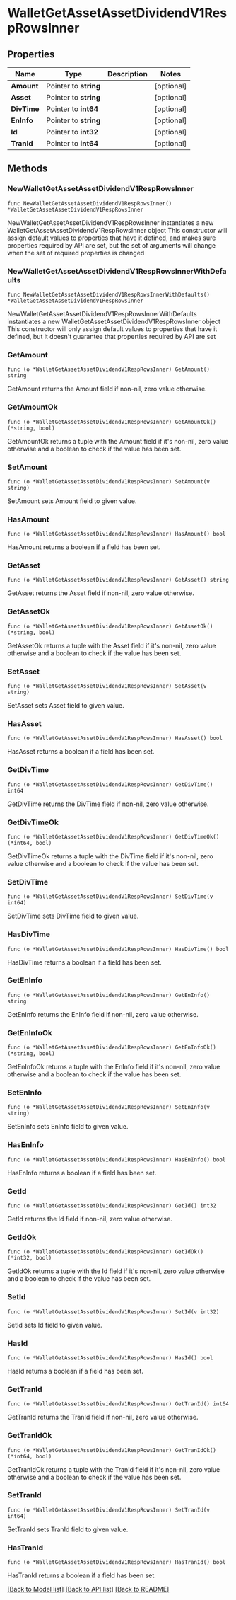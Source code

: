 # WalletGetAssetAssetDividendV1RespRowsInner

## Properties

Name | Type | Description | Notes
------------ | ------------- | ------------- | -------------
**Amount** | Pointer to **string** |  | [optional] 
**Asset** | Pointer to **string** |  | [optional] 
**DivTime** | Pointer to **int64** |  | [optional] 
**EnInfo** | Pointer to **string** |  | [optional] 
**Id** | Pointer to **int32** |  | [optional] 
**TranId** | Pointer to **int64** |  | [optional] 

## Methods

### NewWalletGetAssetAssetDividendV1RespRowsInner

`func NewWalletGetAssetAssetDividendV1RespRowsInner() *WalletGetAssetAssetDividendV1RespRowsInner`

NewWalletGetAssetAssetDividendV1RespRowsInner instantiates a new WalletGetAssetAssetDividendV1RespRowsInner object
This constructor will assign default values to properties that have it defined,
and makes sure properties required by API are set, but the set of arguments
will change when the set of required properties is changed

### NewWalletGetAssetAssetDividendV1RespRowsInnerWithDefaults

`func NewWalletGetAssetAssetDividendV1RespRowsInnerWithDefaults() *WalletGetAssetAssetDividendV1RespRowsInner`

NewWalletGetAssetAssetDividendV1RespRowsInnerWithDefaults instantiates a new WalletGetAssetAssetDividendV1RespRowsInner object
This constructor will only assign default values to properties that have it defined,
but it doesn't guarantee that properties required by API are set

### GetAmount

`func (o *WalletGetAssetAssetDividendV1RespRowsInner) GetAmount() string`

GetAmount returns the Amount field if non-nil, zero value otherwise.

### GetAmountOk

`func (o *WalletGetAssetAssetDividendV1RespRowsInner) GetAmountOk() (*string, bool)`

GetAmountOk returns a tuple with the Amount field if it's non-nil, zero value otherwise
and a boolean to check if the value has been set.

### SetAmount

`func (o *WalletGetAssetAssetDividendV1RespRowsInner) SetAmount(v string)`

SetAmount sets Amount field to given value.

### HasAmount

`func (o *WalletGetAssetAssetDividendV1RespRowsInner) HasAmount() bool`

HasAmount returns a boolean if a field has been set.

### GetAsset

`func (o *WalletGetAssetAssetDividendV1RespRowsInner) GetAsset() string`

GetAsset returns the Asset field if non-nil, zero value otherwise.

### GetAssetOk

`func (o *WalletGetAssetAssetDividendV1RespRowsInner) GetAssetOk() (*string, bool)`

GetAssetOk returns a tuple with the Asset field if it's non-nil, zero value otherwise
and a boolean to check if the value has been set.

### SetAsset

`func (o *WalletGetAssetAssetDividendV1RespRowsInner) SetAsset(v string)`

SetAsset sets Asset field to given value.

### HasAsset

`func (o *WalletGetAssetAssetDividendV1RespRowsInner) HasAsset() bool`

HasAsset returns a boolean if a field has been set.

### GetDivTime

`func (o *WalletGetAssetAssetDividendV1RespRowsInner) GetDivTime() int64`

GetDivTime returns the DivTime field if non-nil, zero value otherwise.

### GetDivTimeOk

`func (o *WalletGetAssetAssetDividendV1RespRowsInner) GetDivTimeOk() (*int64, bool)`

GetDivTimeOk returns a tuple with the DivTime field if it's non-nil, zero value otherwise
and a boolean to check if the value has been set.

### SetDivTime

`func (o *WalletGetAssetAssetDividendV1RespRowsInner) SetDivTime(v int64)`

SetDivTime sets DivTime field to given value.

### HasDivTime

`func (o *WalletGetAssetAssetDividendV1RespRowsInner) HasDivTime() bool`

HasDivTime returns a boolean if a field has been set.

### GetEnInfo

`func (o *WalletGetAssetAssetDividendV1RespRowsInner) GetEnInfo() string`

GetEnInfo returns the EnInfo field if non-nil, zero value otherwise.

### GetEnInfoOk

`func (o *WalletGetAssetAssetDividendV1RespRowsInner) GetEnInfoOk() (*string, bool)`

GetEnInfoOk returns a tuple with the EnInfo field if it's non-nil, zero value otherwise
and a boolean to check if the value has been set.

### SetEnInfo

`func (o *WalletGetAssetAssetDividendV1RespRowsInner) SetEnInfo(v string)`

SetEnInfo sets EnInfo field to given value.

### HasEnInfo

`func (o *WalletGetAssetAssetDividendV1RespRowsInner) HasEnInfo() bool`

HasEnInfo returns a boolean if a field has been set.

### GetId

`func (o *WalletGetAssetAssetDividendV1RespRowsInner) GetId() int32`

GetId returns the Id field if non-nil, zero value otherwise.

### GetIdOk

`func (o *WalletGetAssetAssetDividendV1RespRowsInner) GetIdOk() (*int32, bool)`

GetIdOk returns a tuple with the Id field if it's non-nil, zero value otherwise
and a boolean to check if the value has been set.

### SetId

`func (o *WalletGetAssetAssetDividendV1RespRowsInner) SetId(v int32)`

SetId sets Id field to given value.

### HasId

`func (o *WalletGetAssetAssetDividendV1RespRowsInner) HasId() bool`

HasId returns a boolean if a field has been set.

### GetTranId

`func (o *WalletGetAssetAssetDividendV1RespRowsInner) GetTranId() int64`

GetTranId returns the TranId field if non-nil, zero value otherwise.

### GetTranIdOk

`func (o *WalletGetAssetAssetDividendV1RespRowsInner) GetTranIdOk() (*int64, bool)`

GetTranIdOk returns a tuple with the TranId field if it's non-nil, zero value otherwise
and a boolean to check if the value has been set.

### SetTranId

`func (o *WalletGetAssetAssetDividendV1RespRowsInner) SetTranId(v int64)`

SetTranId sets TranId field to given value.

### HasTranId

`func (o *WalletGetAssetAssetDividendV1RespRowsInner) HasTranId() bool`

HasTranId returns a boolean if a field has been set.


[[Back to Model list]](../README.md#documentation-for-models) [[Back to API list]](../README.md#documentation-for-api-endpoints) [[Back to README]](../README.md)


